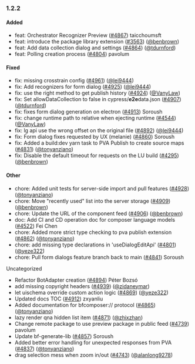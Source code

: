 ### 1.2.2

#### Added

- feat: Orchestrator Recognizer Preview ([#4867](https://github.com/microsoft/BotFramework-Composer/pull/4867)) taicchoumsft
- feat: introduce the package library extension ([#3563](https://github.com/microsoft/BotFramework-Composer/pull/3563)) ([@benbrown](https://github.com/benbrown))
- feat: Add data collection dialog and settings ([#4864](https://github.com/microsoft/BotFramework-Composer/pull/4864)) ([@tdurnford](https://github.com/tdurnford))
- feat: Polling creation process ([#4804](https://github.com/microsoft/BotFramework-Composer/pull/4804)) pavolum

#### Fixed

- fix: missing crosstrain config ([#4961](https://github.com/microsoft/BotFramework-Composer/pull/4961)) ([@lei9444](https://github.com/lei9444))
- fix: Add recognizers for form dialog ([#4925](https://github.com/microsoft/BotFramework-Composer/pull/4925)) ([@lei9444](https://github.com/lei9444))
- fix: use the right method to get publish history ([#4924](https://github.com/microsoft/BotFramework-Composer/pull/4924)) ([@VanyLaw](https://github.com/VanyLaw))
- fix: Set allowDataCollection to false in cypress/**e2e**data.json ([#4907](https://github.com/microsoft/BotFramework-Composer/pull/4907)) ([@tdurnford](https://github.com/tdurnford))
- fix: fixes form dialog generation on electron ([#4913](https://github.com/microsoft/BotFramework-Composer/pull/4913)) Soroush
- fix: change runtime path to relative when ejecting runtime ([#4544](https://github.com/microsoft/BotFramework-Composer/pull/4544)) ([@VanyLaw](https://github.com/VanyLaw))
- fix: lg api use the wrong offset on the original file ([#4892](https://github.com/microsoft/BotFramework-Composer/pull/4892)) ([@lei9444](https://github.com/lei9444))
- fix: Form dialog fixes requested by UX (melanie) ([#4860](https://github.com/microsoft/BotFramework-Composer/pull/4860)) Soroush
- fix: Added a build:dev yarn task to PVA Publish to create source maps ([#4831](https://github.com/microsoft/BotFramework-Composer/pull/4831)) ([@tonyanziano](https://github.com/tonyanziano))
- fix: Disable the default timeout for requests on the LU build ([#4295](https://github.com/microsoft/BotFramework-Composer/pull/4295)) ([@benbrown](https://github.com/benbrown))

#### Other

- chore: Added unit tests for server-side import and pull features ([#4928](https://github.com/microsoft/BotFramework-Composer/pull/4928)) ([@tonyanziano](https://github.com/tonyanziano))
- chore: Move "recently used" list into the server storage ([#4909](https://github.com/microsoft/BotFramework-Composer/pull/4909)) ([@benbrown](https://github.com/benbrown))
- chore: Update the URL of the component feed ([#4906](https://github.com/microsoft/BotFramework-Composer/pull/4906)) ([@benbrown](https://github.com/benbrown))
- doc: Add CI and CD operation doc for composer language models ([#4522](https://github.com/microsoft/BotFramework-Composer/pull/4522)) Fei Chen
- chore: Added more strict type checking to pva publish extension ([#4862](https://github.com/microsoft/BotFramework-Composer/pull/4862)) ([@tonyanziano](https://github.com/tonyanziano))
- chore: add missing type declarations in 'useDialogEditApi' ([#4801](https://github.com/microsoft/BotFramework-Composer/pull/4801)) ([@yeze322](https://github.com/yeze322))
- chore: Pull form dialogs feature branch back to main ([#4841](https://github.com/microsoft/BotFramework-Composer/pull/4841)) Soroush

Uncategorized

- Refactor BotAdapter creation ([#4894](https://github.com/microsoft/BotFramework-Composer/pull/4894)) Péter Bozsó
- add missing copyright headers ([#4939](https://github.com/microsoft/BotFramework-Composer/pull/4939)) ([@zidaneymar](https://github.com/zidaneymar))
- let uischema override custom action logic ([#4869](https://github.com/microsoft/BotFramework-Composer/pull/4869)) ([@yeze322](https://github.com/yeze322))
- Updated docs TOC ([#4912](https://github.com/microsoft/BotFramework-Composer/pull/4912)) zxyanliu
- Added documentation for bfcomposer:// protocol ([#4865](https://github.com/microsoft/BotFramework-Composer/pull/4865)) ([@tonyanziano](https://github.com/tonyanziano))
- lazy render qna hidden list item ([#4871](https://github.com/microsoft/BotFramework-Composer/pull/4871)) ([@zhixzhan](https://github.com/zhixzhan))
- Change remote package to use preview package in public feed ([#4739](https://github.com/microsoft/BotFramework-Composer/pull/4739)) pavolum
- Update bf-generate-lib ([#4857](https://github.com/microsoft/BotFramework-Composer/pull/4857)) Soroush
- Added better error handling for unexpected responses from PVA ([#4837](https://github.com/microsoft/BotFramework-Composer/pull/4837)) ([@tonyanziano](https://github.com/tonyanziano))
- drag selection mess when zoom in/out ([#4743](https://github.com/microsoft/BotFramework-Composer/pull/4743)) ([@alanlong9278](https://github.com/alanlong9278))

